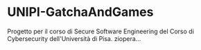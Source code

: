 # UNIPI-GatchaAndGames
Progetto per il corso di Secure Software Engineering del Corso di Cybersecurity dell'Università di Pisa. 
ziopera...
